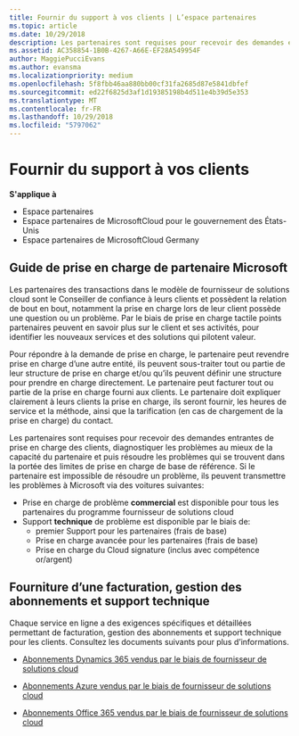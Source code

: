 ```yaml
---
title: Fournir du support à vos clients | L’espace partenaires
ms.topic: article
ms.date: 10/29/2018
description: Les partenaires sont requises pour recevoir des demandes entrantes de prise en charge des clients, diagnostiquer les problèmes au mieux de la capacité du partenaire et puis résoudre les problèmes qui se trouvent dans la portée des limites de prise en charge de base de référence.
ms.assetid: AC358854-1B0B-4267-A66E-EF28A549954F
author: MaggiePucciEvans
ms.author: evansma
ms.localizationpriority: medium
ms.openlocfilehash: 5f8fbb46aa880bb00cf31fa2685d87e5841dbfef
ms.sourcegitcommit: ed22f6825d3af1d19385198b4d511e4b39d5e353
ms.translationtype: MT
ms.contentlocale: fr-FR
ms.lasthandoff: 10/29/2018
ms.locfileid: "5797062"
---
```

# <a name="providing-support-to-your-customers"></a>Fournir du support à vos clients

**S'applique à**

-  Espace partenaires
-  Espace partenaires de MicrosoftCloud pour le gouvernement des États-Unis
-  Espace partenaires de MicrosoftCloud Germany

## <a name="microsoft-partner-support-guidance"></a>Guide de prise en charge de partenaire Microsoft

Les partenaires des transactions dans le modèle de fournisseur de solutions cloud sont le Conseiller de confiance à leurs clients et possèdent la relation de bout en bout, notamment la prise en charge lors de leur client possède une question ou un problème. Par le biais de prise en charge tactile points partenaires peuvent en savoir plus sur le client et ses activités, pour identifier les nouveaux services et des solutions qui pilotent valeur.

Pour répondre à la demande de prise en charge, le partenaire peut revendre prise en charge d’une autre entité, ils peuvent sous-traiter tout ou partie de leur structure de prise en charge et/ou qu’ils peuvent définir une structure pour prendre en charge directement.  Le partenaire peut facturer tout ou partie de la prise en charge fourni aux clients. Le partenaire doit expliquer clairement à leurs clients la prise en charge, ils seront fournir, les heures de service et la méthode, ainsi que la tarification (en cas de chargement de la prise en charge) du contact. 

Les partenaires sont requises pour recevoir des demandes entrantes de prise en charge des clients, diagnostiquer les problèmes au mieux de la capacité du partenaire et puis résoudre les problèmes qui se trouvent dans la portée des limites de prise en charge de base de référence. Si le partenaire est impossible de résoudre un problème, ils peuvent transmettre les problèmes à Microsoft via des voitures suivantes:

- Prise en charge de problème **commercial** est disponible pour tous les partenaires du programme fournisseur de solutions cloud
-   Support **technique** de problème est disponible par le biais de:
    -   premier Support pour les partenaires (frais de base)
    -   Prise en charge avancée pour les partenaires (frais de base)
    -   Prise en charge du Cloud signature (inclus avec compétence or/argent)

## <a name="providing-billing-subscription-management-and-technical-support"></a>Fourniture d’une facturation, gestion des abonnements et support technique 

Chaque service en ligne a des exigences spécifiques et détaillées permettant de facturation, gestion des abonnements et support technique pour les clients. Consultez les documents suivants pour plus d’informations.

-   [Abonnements Dynamics 365 vendus par le biais de fournisseur de solutions cloud](https://www.microsoftpartnercommunity.com/t5/CSP/Microsoft-Partner-Support-Guidance/m-p/5262#M30)

-   [Abonnements Azure vendus par le biais de fournisseur de solutions cloud](https://www.microsoftpartnercommunity.com/t5/CSP/Microsoft-Partner-Support-Guidance/m-p/5263#M31)

-   [Abonnements Office 365 vendus par le biais de fournisseur de solutions cloud](https://www.microsoftpartnercommunity.com/t5/CSP/Microsoft-Partner-Support-Guidance/m-p/5264#M32)



 

 



